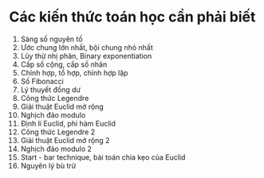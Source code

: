 <h1> Các kiến thức toán học cần phải biết </h1>

1. Sàng số nguyên tố
2. Ước chung lớn nhất, bội chung nhỏ nhất
3. Lũy thừ nhị phân, Binary exponentiation
4. Cấp số cộng, cấp số nhân
5. Chỉnh hợp, tổ hợp, chỉnh hợp lặp
6. Số Fibonacci
7. Lý thuyết đồng dư
8. Công thức Legendre
9. Giải thuật Euclid mở rộng
10. Nghịch đảo modulo
11. Định lí Euclid, phi hàm Euclid
12. Công thức Legendre 2
13. Giải thuật Euclid mở rộng 2
14. Nghịch đảo modulo 2
15. Start - bar technique, bài toán chia kẹo của Euclid
16. Nguyên lý bù trừ 
